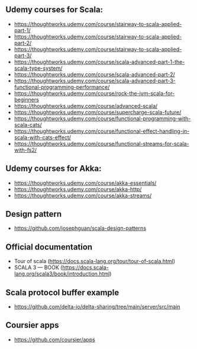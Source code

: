 ## Udemy courses for Scala:
- https://thoughtworks.udemy.com/course/stairway-to-scala-applied-part-1/
- https://thoughtworks.udemy.com/course/stairway-to-scala-applied-part-2/
- https://thoughtworks.udemy.com/course/stairway-to-scala-applied-part-3/
- https://thoughtworks.udemy.com/course/scala-advanced-part-1-the-scala-type-system/
- https://thoughtworks.udemy.com/course/scala-advanced-part-2/
- https://thoughtworks.udemy.com/course/scala-advanced-part-3-functional-programming-performance/
- https://thoughtworks.udemy.com/course/rock-the-jvm-scala-for-beginners
- https://thoughtworks.udemy.com/course/advanced-scala/
- https://thoughtworks.udemy.com/course/supercharge-scala-future/
- https://thoughtworks.udemy.com/course/functional-programming-with-scala-cats/
- https://thoughtworks.udemy.com/course/functional-effect-handling-in-scala-with-cats-effect/
- https://thoughtworks.udemy.com/course/functional-streams-for-scala-with-fs2/

## Udemy courses for Akka:
- https://thoughtworks.udemy.com/course/akka-essentials/
- https://thoughtworks.udemy.com/course/akka-http/
- https://thoughtworks.udemy.com/course/akka-streams/


## Design pattern
- https://github.com/josephguan/scala-design-patterns


## Official documentation
- Tour of scala (https://docs.scala-lang.org/tour/tour-of-scala.html)
- SCALA 3 — BOOK (https://docs.scala-lang.org/scala3/book/introduction.html)

## Scala protocol buffer example 
- https://github.com/delta-io/delta-sharing/tree/main/server/src/main

## Coursier apps
- https://github.com/coursier/apps
